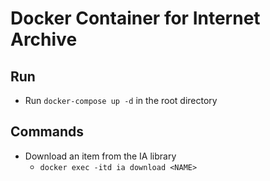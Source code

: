 # Docker Container for Internet Archive #

## Run
- Run `docker-compose up -d` in the root directory

## Commands
- Download an item from the IA library
    - `docker exec -itd ia download <NAME>`